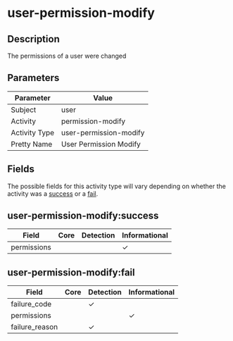 user-permission-modify
======================

Description
-----------
The permissions of a user were changed

Parameters
----------
| Parameter     | Value                  |
| ------------- | ---------------------- |
| Subject       | user                   |
| Activity      | permission-modify      |
| Activity Type | user-permission-modify |
| Pretty Name   | User Permission Modify |


Fields
------

The possible fields for this activity type will vary depending on whether the activity was a [success](#user-permission-modifysuccess) or a [fail](#user-permission-modifyfail).


user-permission-modify:success
------------------------------

| Field       | Core | Detection | Informational |
| ----------- | ---- | --------- | ------------- |
| permissions |      |           | &#10003;      |

user-permission-modify:fail
---------------------------

| Field          | Core | Detection | Informational |
| -------------- | ---- | --------- | ------------- |
| failure_code   |      | &#10003;  |               |
| permissions    |      |           | &#10003;      |
| failure_reason |      | &#10003;  |               |